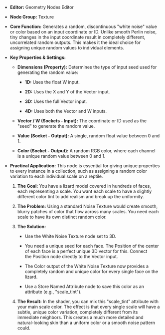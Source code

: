 - **Editor:** Geometry Nodes Editor
    
- **Node Group:** Texture
    
- **Core Function:** Generates a random, discontinuous "white noise" value or color based on an input coordinate or ID. Unlike smooth Perlin noise, tiny changes in the input coordinate result in completely different, uncorrelated random outputs. This makes it the ideal choice for assigning unique random values to individual elements.
    
- **Key Properties & Settings:**
    
    - **Dimensions (Property):** Determines the type of input seed used for generating the random value:
        
        - **1D:** Uses the float W input.
            
        - **2D:** Uses the X and Y of the Vector input.
            
        - **3D:** Uses the full Vector input.
            
        - **4D:** Uses both the Vector and W inputs.
            
    - **Vector / W (Sockets - Input):** The coordinate or ID used as the "seed" to generate the random value.
        
    - **Value (Socket - Output):** A single, random float value between 0 and 1.
        
    - **Color (Socket - Output):** A random RGB color, where each channel is a unique random value between 0 and 1.
        
- **Practical Application:** This node is essential for giving unique properties to every instance in a collection, such as assigning a random color variation to each individual scale on a reptile.
    
    1. **The Goal:** You have a lizard model covered in hundreds of faces, each representing a scale. You want each scale to have a slightly different color tint to add realism and break up the uniformity.
        
    2. **The Problem:** Using a standard Noise Texture would create smooth, blurry patches of color that flow across many scales. You need each scale to have its own distinct random color.
        
    3. **The Solution:**
        
        - Use the White Noise Texture node set to 3D.
            
        - You need a unique seed for each face. The Position of the center of each face is a perfect unique 3D vector for this. Connect the Position node directly to the Vector input.
            
        - The Color output of the White Noise Texture now provides a completely random and unique color for every single face on the lizard.
            
        - Use a Store Named Attribute node to save this color as an attribute (e.g., "scale_tint").
            
    4. **The Result:** In the shader, you can mix this "scale_tint" attribute with your main scale color. The effect is that every single scale will have a subtle, unique color variation, completely different from its immediate neighbors. This creates a much more detailed and natural-looking skin than a uniform color or a smooth noise pattern could.